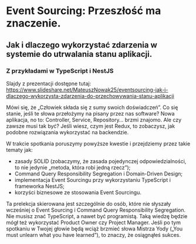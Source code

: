 # Event Sourcing: Przeszłość ma znaczenie. 
## Jak i dlaczego wykorzystać zdarzenia w systemie do utrwalania stanu aplikacji.
### Z przykładami w TypeScript i NestJS

Slajdy z prezentacji dostępne tutaj: https://www.slideshare.net/MateuszNowak25/eventsourcing-jak-i-dlaczego-wykorzysta-zdarzenia-do-przechowywania-stanu-aplikacji


Mówi się, że „Człowiek składa się z sumy swoich doświadczeń”. Co się stanie, jeśli te słowa przełożymy na pisany przez nas software? Nowa aplikacja, no to: Controller, Service, Repository… brzmi znajomo. Ale czy zawsze musi tak być? Jeśli wiesz, czym jest Redux, to zobaczysz, jak podobne rozwiązania wykorzystać na backendzie.

W trakcie spotkania poruszymy powyższe kwestie i przejdziemy przez takie tematy jak: 
- zasady SOLID (zobaczymy, że zasada pojedynczej odpowiedzialności, to nie jedynie „metoda, która robi jedną rzecz”);
- Command Query Responsibility Segregation i Domain-Driven Design; 
- implementacja Event Sourcingu przy wykorzystaniu TypeScript i frameworka NestJS;
- korzyści biznesowe ze stosowania Event Sourcingu.


Ta prelekcja skierowana jest szczególnie do osób, które nie słyszały wcześniej o Event Sourcing i Command Query Responsibility Segregation. Nie musisz znać TypeScript, a nawet być programistą. Taką wiedzę będzie mógł też wykorzystać Product Owner czy Project Manager.
Jeśli po tym spotkaniu w Twojej głowie będą wciąż brzmieć słowa Mistrza Yody („You must unlearn what you have learned”), to znaczy, że osiągnąłeś sukces.
